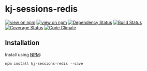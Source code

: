 # kj-sessions-redis
[![view on npm](http://img.shields.io/npm/v/kj-sessions-redis.svg)](https://www.npmjs.org/package/kj-sessions-redis)
[![view on npm](https://img.shields.io/npm/dm/kj-sessions-redis.svg)](https://www.npmjs.org/package/kj-sessions-redis)
[![Dependency Status](https://david-dm.org/ronelliott/kj-sessions-redis.svg)](https://david-dm.org/ronelliott/kj-sessions-redis)
[![Build Status](https://travis-ci.org/ronelliott/kj-sessions-redis.png)](https://travis-ci.org/ronelliott/kj-sessions-redis)
[![Coverage Status](https://coveralls.io/repos/ronelliott/kj-sessions-redis/badge.svg?branch=master)](https://coveralls.io/r/ronelliott/kj-sessions-redis?branch=master)
[![Code Climate](https://codeclimate.com/github/ronelliott/kj-sessions-redis/badges/gpa.svg)](https://codeclimate.com/github/ronelliott/kj-sessions-redis)


## Installation
Install using [NPM](https://github.com/isaacs/npm):

    npm install kj-sessions-redis --save
